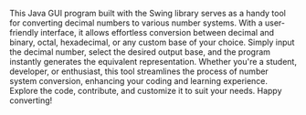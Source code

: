 This Java GUI program built with the Swing library serves as a handy tool for converting decimal numbers to various number systems. With a user-friendly interface, it allows effortless conversion between decimal and binary, octal, hexadecimal, or any custom base of your choice. Simply input the decimal number, select the desired output base, and the program instantly generates the equivalent representation. Whether you're a student, developer, or enthusiast, this tool streamlines the process of number system conversion, enhancing your coding and learning experience. Explore the code, contribute, and customize it to suit your needs. Happy converting!
